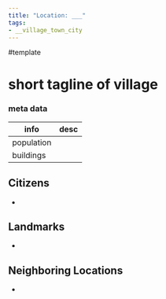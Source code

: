 ```yaml
---
title: "Location: ___"
tags:
- __village_town_city
---
```


#template 

# short tagline of village
### meta data
| info       | desc |
| ---------- | ---- |
| population |      |
| buildings  |      |



## Citizens
- 

## Landmarks
- 

## Neighboring Locations
- 

